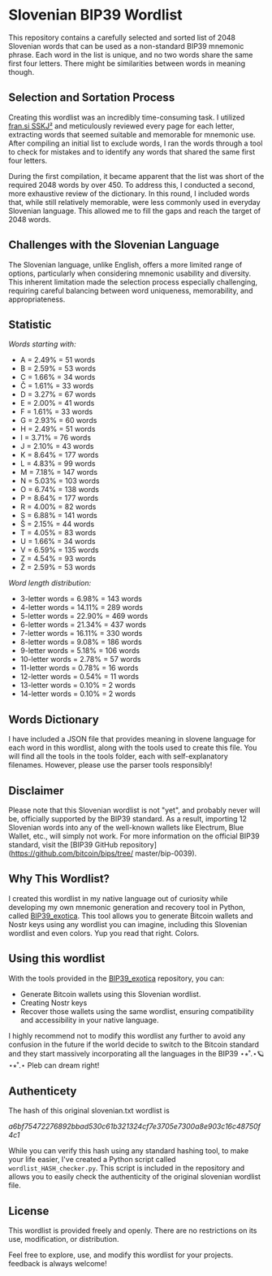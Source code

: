 # Slovenian BIP39 Wordlist

This repository contains a carefully selected and sorted list of 2048 Slovenian words that can be used as a non-standard BIP39 mnemonic phrase. Each word in the list is unique, and no two words share the same first four letters. There might be similarities between words in meaning though.

## Selection and Sortation Process

Creating this wordlist was an incredibly time-consuming task. I utilized [fran.si SSKJ²](https://www.fran.si/iskanje?FilteredDictionaryIds=133&View=1&Query=%2A) and meticulously reviewed every page for each letter, extracting words that seemed suitable and memorable for mnemonic use. After compiling an initial list to exclude words, I ran the words through a tool to check for mistakes and to identify any words that shared the same first four letters.

During the first compilation, it became apparent that the list was short of the required 2048 words by over 450. To address this, I conducted a second, more exhaustive review of the dictionary. In this round, I included words that, while still relatively memorable, were less commonly used in everyday Slovenian language. This allowed me to fill the gaps and reach the target of 2048 words.

## Challenges with the Slovenian Language
The Slovenian language, unlike English, offers a more limited range of options, particularly when considering mnemonic usability and diversity. This inherent limitation made the selection process especially challenging, requiring careful balancing between word uniqueness, memorability, and appropriateness.

## Statistic

*Words starting with:*

- A = 2.49% = 51 words
- B = 2.59% = 53 words
- C = 1.66% = 34 words
- Č = 1.61% = 33 words
- D = 3.27% = 67 words
- E = 2.00% = 41 words
- F = 1.61% = 33 words
- G = 2.93% = 60 words
- H = 2.49% = 51 words
- I = 3.71% = 76 words
- J = 2.10% = 43 words
- K = 8.64% = 177 words
- L = 4.83% = 99 words
- M = 7.18% = 147 words
- N = 5.03% = 103 words
- O = 6.74% = 138 words
- P = 8.64% = 177 words
- R = 4.00% = 82 words
- S = 6.88% = 141 words
- Š = 2.15% = 44 words
- T = 4.05% = 83 words
- U = 1.66% = 34 words
- V = 6.59% = 135 words
- Z = 4.54% = 93 words
- Ž = 2.59% = 53 words

*Word length distribution:*

- 3-letter words = 6.98% = 143 words
- 4-letter words = 14.11% = 289 words
- 5-letter words = 22.90% = 469 words
- 6-letter words = 21.34% = 437 words
- 7-letter words = 16.11% = 330 words
- 8-letter words = 9.08% = 186 words
- 9-letter words = 5.18% = 106 words
- 10-letter words = 2.78% = 57 words
- 11-letter words = 0.78% = 16 words
- 12-letter words = 0.54% = 11 words
- 13-letter words = 0.10% = 2 words
- 14-letter words = 0.10% = 2 words

## Words Dictionary
I have included a JSON file that provides meaning in slovene language for each word in this wordlist, along with the tools used to create this file. You will find all the tools in the tools folder, each with self-explanatory filenames. However, please use the parser tools responsibly!

## Disclaimer

Please note that this Slovenian wordlist is not "yet", and probably never will be, officially supported by the BIP39 standard. As a result, importing 12 Slovenian words into any of the well-known wallets like Electrum, Blue Wallet, etc., will simply not work. For more information on the official BIP39 standard, visit the [BIP39 GitHub repository](https://github.com/bitcoin/bips/tree/
master/bip-0039).

## Why This Wordlist?

I created this wordlist in my native language out of curiosity while developing my own mnemonic generation and recovery tool in Python, called [BIP39_exotica](https://github.com/StellarStoic/BIP39_Exotica). This tool allows you to generate Bitcoin wallets and Nostr keys using any wordlist you can imagine, including this Slovenian wordlist and even colors. Yup you read that right. Colors.

## Using this wordlist

With the tools provided in the [BIP39_exotica](https://github.com/StellarStoic/BIP39_Exotica) repository, you can:

- Generate Bitcoin wallets using this Slovenian wordlist.
- Creating Nostr keys
- Recover those wallets using the same wordlist, ensuring compatibility and accessibility in your native language.

I highly recommend not to modify this wordlist any further to avoid any confusion in the future if the world decide to switch to the Bitcoin standard and they start massively incorporating all the languages in the BIP39 ⋆⭒˚.⋆🪐 ⋆⭒˚.⋆ Pleb can dream right!

## Authenticety

The hash of this original slovenian.txt wordlist is 

*a6bf75472276892bbad530c61b321324cf7e3705e7300a8e903c16c48750f4c1* 

While you can verify this hash using any standard hashing tool, to make your life easier, I've created a Python script called `wordlist_HASH_checker.py`. This script is included in the repository and allows you to easily check the authenticity of the original slovenian wordlist file.

## License

This wordlist is provided freely and openly. There are no restrictions on its use, modification, or distribution.

Feel free to explore, use, and modify this wordlist for your projects. feedback is always welcome!